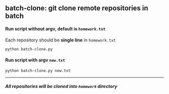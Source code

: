 ## batch-clone: git clone remote repositories in batch#### Run script without argv, default is `homework.txt`Each repository should be **single line** in `homework.txt````python batch-clone.py```#### Run script with argv `new.txt````python batch-clone.py new.txt```----##### All repositories will be cloned into `homework` directory